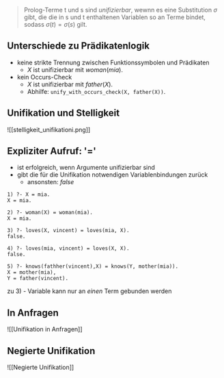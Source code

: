 > Prolog-Terme t und s sind _unifizierbar_, wewnn es eine Substitution $\sigma$ gibt, die die in s und t enthaltenen Variablen so an Terme bindet, sodass $\sigma(t) = \sigma(s)$ gilt.


## Unterschiede zu Prädikatenlogik
- keine strikte Trennung zwischen Funktionssymbolen und Prädikaten
	- $X$ ist unifizierbar mit $woman(mia)$.
- kein Occurs-Check
	- $X$ ist unifizierbar mit $father(X)$.
	- Abhilfe: `unify_with_occurs_check(X, father(X))`.

## Unifikation und Stelligkeit
![[stelligkeit_unifikationi.png]]


## Expliziter Aufruf: '='
- ist erfolgreich, wenn Argumente unifizierbar sind
- gibt die für die Unifikation notwendigen Variablenbindungen zurück
	-  ansonsten: $false$ 

```
1) ?- X = mia.
X = mia.

2) ?- woman(X) = woman(mia).
X = mia.

3) ?- loves(X, vincent) = loves(mia, X).
false.

4) ?- loves(mia, vincent) = loves(X, X).
false.

5) ?- knows(fathher(vincent),X) = knows(Y, mother(mia)).
X = mother(mia),
Y = father(vincent).
```

zu 3) - Variable kann nur an _einen_ Term gebunden werden


## In Anfragen
![[Unifikation in Anfragen]]


## Negierte Unifikation
![[Negierte Unifikation]]